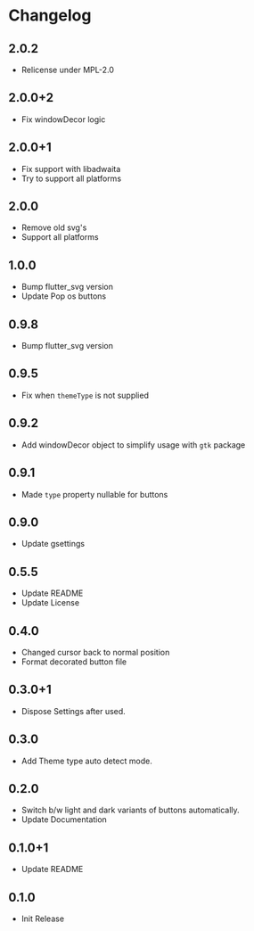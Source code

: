 # Changelog

## 2.0.2

* Relicense under MPL-2.0

## 2.0.0+2

* Fix windowDecor logic

## 2.0.0+1

* Fix support with libadwaita
* Try to support all platforms

## 2.0.0

* Remove old svg's
* Support all platforms

## 1.0.0

* Bump flutter_svg version
* Update Pop os buttons

## 0.9.8

* Bump flutter_svg version

## 0.9.5

* Fix when `themeType` is not supplied

## 0.9.2

* Add windowDecor object to simplify usage with `gtk` package

## 0.9.1

* Made `type` property nullable for buttons

## 0.9.0

* Update gsettings

## 0.5.5

* Update README
* Update License

## 0.4.0

* Changed cursor back to normal position
* Format decorated button file

## 0.3.0+1

* Dispose Settings after used.

## 0.3.0

* Add Theme type auto detect mode.

## 0.2.0

* Switch b/w light and dark variants of buttons automatically.
* Update Documentation

## 0.1.0+1

* Update README

## 0.1.0

* Init Release
